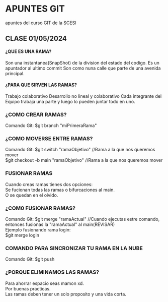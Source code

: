 # APUNTES GIT
apuntes del curso GIT de la SCESI
## CLASE 01/05/2024
#### ¿QUE ES UNA RAMA?
Son una instantanea(SnapShot) de la division del estado del codigo.
Es un apuntador al ultimo commit
Son como nuna calle que parte de una avenida principal.
#### ¿PARA QUE SIRVEN LAS RAMAS?
Trabajo colaborativo
Desarrollo no lineal y colaborativo
Cada integrante del Equipo trabaja una parte y luego lo pueden juntar todo en uno.
### ¿COMO CREAR RAMAS?
Comando Git: $git branch "miPrimeraRama"
### ¿COMO MOVERSE ENTRE RAMAS?
Comando Git: $git switch "ramaObjetivo" //Rama a la que nos queremos mover  
             $git checkout -b main "ramaObjetivo" //Rama a la que nos queremos mover  
### FUSIONAR RAMAS
Cuando creas ramas tienes dos opciones:  
Se fucionan todas las ramas o bifurcaciones al main.  
O se quedan en el olvido.  
### ¿COM0 FUSIONAR RAMAS?
Comando Git: $git merge "ramaActual" //Cuando ejecutas estre comando, entonces fusionas la "ramaActual" al main(REVISAR)  
Ejemplo fusionando rama login:  
  $git merge login  
### COMANDO PARA SINCRONIZAR TU RAMA EN LA NUBE
Comando Git: $git push  
### ¿PORQUE ELIMINAMOS LAS RAMAS?
Para ahorrar espacio seas mamon xd.  
Por buenas practicas.  
Las ramas deben tener un solo proposito y una vida corta.  

